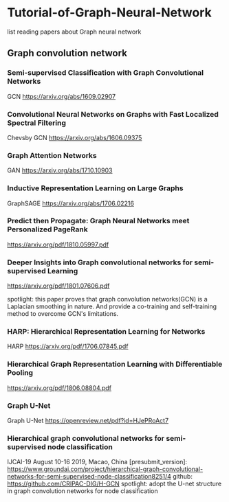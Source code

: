 # Tutorial-of-Graph-Neural-Network
list reading papers about Graph neural network


## Graph convolution network

### Semi-supervised Classification with Graph Convolutional Networks  
GCN  https://arxiv.org/abs/1609.02907

### Convolutional Neural Networks on Graphs with Fast Localized Spectral Filtering
Chevsby GCN  https://arxiv.org/abs/1606.09375

### Graph Attention Networks
GAN   https://arxiv.org/abs/1710.10903


### Inductive Representation Learning on Large Graphs
GraphSAGE  https://arxiv.org/abs/1706.02216


### Predict then Propagate: Graph Neural Networks meet Personalized PageRank
https://arxiv.org/pdf/1810.05997.pdf


### Deeper Insights into Graph convolutional networks for semi-supervised Learning
https://arxiv.org/pdf/1801.07606.pdf

spotlight: this paper proves that graph convolution networks(GCN) is a Laplacian smoothing in nature. And provide a co-training and self-training method to overcome GCN's limitations.  


### HARP: Hierarchical Representation Learning for Networks
HARP https://arxiv.org/pdf/1706.07845.pdf


### Hierarchical Graph Representation Learning with Differentiable Pooling
https://arxiv.org/pdf/1806.08804.pdf


### Graph U-Net 
Graph U-Net https://openreview.net/pdf?id=HJePRoAct7


### Hierarchical graph convolutional networks for semi-supervised node classification
IJCAI-19 August 10-16 2019, Macao, China 
[presubmit_version]: https://www.groundai.com/project/hierarchical-graph-convolutional-networks-for-semi-supervised-node-classification8251/4
github: https://github.com/CRIPAC-DIG/H-GCN
spotlight: adopt the U-net structure in graph convolution networks for node classification 



